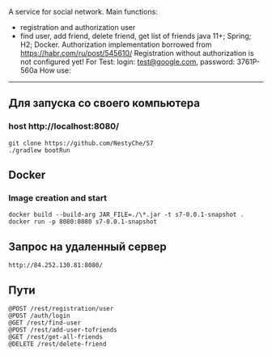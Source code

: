 A service for social network.
Main functions:
- registration and authorization user
- find user, add friend, delete friend, get list of friends
  java 11+; Spring; H2; Docker.
Authorization implementation borrowed from https://habr.com/ru/post/545610/
Registration without authorization is not configured yet!
For Test: login: test@google.com, password: 3761P-560a
  How use:
***
## Для запуска со своего компьютера
### host http://localhost:8080/
```
git clone https://github.com/NestyChe/S7
./gradlew bootRun
```
## Docker
### Image creation and start
```
docker build --build-arg JAR_FILE=./\*.jar -t s7-0.0.1-snapshot .
docker run -p 8080:8080 s7-0.0.1-snapshot
```
## Запрос на удаленный сервер
```
http://84.252.130.81:8080/
```
## Пути
```
@POST /rest/registration/user
@POST /auth/login
@GET /rest/find-user
@POST /rest/add-user-tofriends
@GET /rest/get-all-friends
@DELETE /rest/delete-friend
```